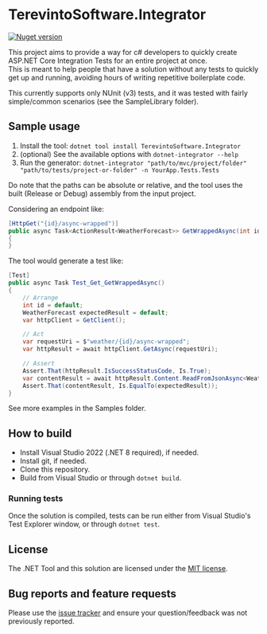 # TerevintoSoftware.Integrator

[![Nuget version](https://img.shields.io/nuget/v/TerevintoSoftware.Integrator)](https://www.nuget.org/packages/TerevintoSoftware.Integrator/)

This project aims to provide a way for c# developers to quickly create ASP.NET Core Integration Tests for an entire project at once.  
This is meant to help people that have a solution without any tests to quickly get up and running, avoiding hours of writing repetitive boilerplate code.

This currently supports only NUnit (v3) tests, and it was tested with fairly simple/common scenarios (see the SampleLibrary folder).

## Sample usage

1. Install the tool: `dotnet tool install TerevintoSoftware.Integrator`
2. (optional) See the available options with `dotnet-integrator --help`
3. Run the generator: `dotnet-integrator "path/to/mvc/project/folder" "path/to/tests/project-or-folder" -n YourApp.Tests.Tests`

Do note that the paths can be absolute or relative, and the tool uses the built (Release or Debug) assembly from the input project.

Considering an endpoint like:

```csharp
[HttpGet("{id}/async-wrapped")]
public async Task<ActionResult<WeatherForecast>> GetWrappedAsync(int id)
{
}
```

The tool would generate a test like:

```csharp
[Test]
public async Task Test_Get_GetWrappedAsync()
{
    // Arrange
    int id = default;
    WeatherForecast expectedResult = default;
    var httpClient = GetClient();

    // Act
    var requestUri = $"weather/{id}/async-wrapped";
    var httpResult = await httpClient.GetAsync(requestUri);

    // Assert
    Assert.That(httpResult.IsSuccessStatusCode, Is.True);
    var contentResult = await httpResult.Content.ReadFromJsonAsync<WeatherForecast>();
    Assert.That(contentResult, Is.EqualTo(expectedResult));
}
```

See more examples in the Samples folder.

## How to build

* Install Visual Studio 2022 (.NET 8 required), if needed. 
* Install git, if needed.
* Clone this repository.
* Build from Visual Studio or through `dotnet build`.

### Running tests

Once the solution is compiled, tests can be run either from Visual Studio's Test Explorer window, or through `dotnet test`.

## License

The .NET Tool and this solution are licensed under the [MIT license](/LICENSE).

## Bug reports and feature requests

Please use the [issue tracker](https://github.com/CamiloTerevinto/TerevintoSoftware.Integrator/issues) and ensure your question/feedback was not previously reported.
